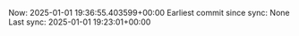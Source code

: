 Now: 2025-01-01 19:36:55.403599+00:00 Earliest commit since sync: None Last sync: 2025-01-01 19:23:01+00:00
